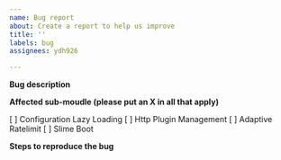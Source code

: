 ```yaml
---
name: Bug report
about: Create a report to help us improve
title: ''
labels: bug
assignees: ydh926

---
```


**Bug description**

**Affected sub-moudle (please put an X in all that apply)**

[ ] Configuration Lazy Loading
[ ] Http Plugin Management
[ ] Adaptive Ratelimit
[ ] Slime Boot

**Steps to reproduce the bug**
